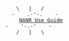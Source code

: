 <div align="center">

<pre>
      \   |   /         
   -    .-'-.    -   
    <a href="https://mads-2.github.io/nanr-mkdocs-only/">NANR Use Guide</a>
   -    '-.-'    -       
      /   |   \         
</pre>

</div>

